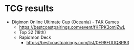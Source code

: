# __TCG results__

- Digimon Online Ultimate Cup (Oceania) - TAK Games
  - https://bestcoastpairings.com/event/fKFPK3omjZwL
  - Top 32 (18th)
  - Rapidmon Deck
    - https://bestcoastpairings.com/list/0E98FDDQ8R83
